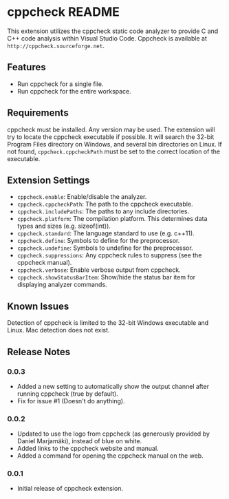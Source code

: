 # cppcheck README

This extension utilizes the cppcheck static code analyzer to provide C and C++ code analysis within Visual Studio Code.
Cppcheck is available at `http://cppcheck.sourceforge.net`.

## Features

- Run cppcheck for a single file.
- Run cppcheck for the entire workspace.

## Requirements

cppcheck must be installed. Any version may be used. The extension will try to locate the cppcheck executable if possible. It will search
the 32-bit Program Files directory on Windows, and several bin directories on Linux. If not found, `cppcheck.cppcheckPath` must be set to
the correct location of the executable.

## Extension Settings

* `cppcheck.enable`: Enable/disable the analyzer.
* `cppcheck.cppcheckPath`: The path to the cppcheck executable.
* `cppcheck.includePaths`: The paths to any include directories.
* `cppcheck.platform`: The compilation platform. This determines data types and sizes (e.g. sizeof(int)).
* `cppcheck.standard`: The language standard to use (e.g. c++11).
* `cppcheck.define`: Symbols to define for the preprocessor.
* `cppcheck.undefine`: Symbols to undefine for the preprocessor.
* `cppcheck.suppressions`: Any cppcheck rules to suppress (see the cppcheck manual).
* `cppcheck.verbose`: Enable verbose output from cppcheck.
* `cppcheck.showStatusBarItem`: Show/hide the status bar item for displaying analyzer commands.

## Known Issues

Detection of cppcheck is limited to the 32-bit Windows executable and Linux. Mac detection does not exist.

## Release Notes

### 0.0.3

- Added a new setting to automatically show the output channel after running cppcheck (true by default).
- Fix for issue #1 (Doesn't do anything).

### 0.0.2

- Updated to use the logo from cppcheck (as generously provided by Daniel Marjamäki), instead of blue on white.
- Added links to the cppcheck website and manual.
- Added a command for opening the cppcheck manual on the web.

### 0.0.1

- Initial release of cppcheck extension.
